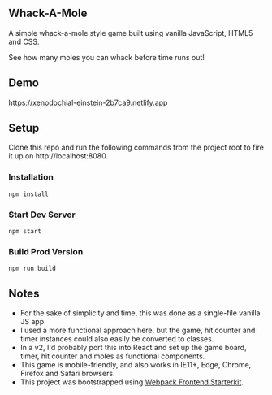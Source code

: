## Whack-A-Mole

A simple whack-a-mole style game built using vanilla JavaScript, HTML5 and CSS. 

See how many moles you can whack before time runs out!

## Demo

https://xenodochial-einstein-2b7ca9.netlify.app

## Setup

Clone this repo and run the following commands from the project root to fire it up on http://localhost:8080.

### Installation

```
npm install
```

### Start Dev Server

```
npm start
```

### Build Prod Version

```
npm run build
```

## Notes

- For the sake of simplicity and time, this was done as a single-file vanilla JS app. 
- I used a more functional approach here, but the game, hit counter and timer instances could also easily be converted to classes.
- In a v2, I'd probably port this into React and set up the game board, timer, hit counter and moles as functional components.
- This game is mobile-friendly, and also works in IE11+, Edge, Chrome, Firefox and Safari browsers.
- This project was bootstrapped using [Webpack Frontend Starterkit](https://github.com/wbkd/webpack-starter).
